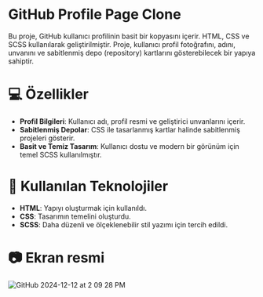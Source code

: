 # GitHub Profile Page Clone

Bu proje, GitHub kullanıcı profilinin basit bir kopyasını içerir. HTML, CSS ve SCSS kullanılarak geliştirilmiştir. 
Proje, kullanıcı profil fotoğrafını, adını, unvanını ve sabitlenmiş depo (repository) kartlarını gösterebilecek bir yapıya sahiptir.

# 💻 Özellikler

- **Profil Bilgileri**: Kullanıcı adı, profil resmi ve geliştirici unvanlarını içerir.
- **Sabitlenmiş Depolar**: CSS ile tasarlanmış kartlar halinde sabitlenmiş projeleri gösterir.
- **Basit ve Temiz Tasarım**: Kullanıcı dostu ve modern bir görünüm için temel SCSS kullanılmıştır.

# 🚀 Kullanılan Teknolojiler

- **HTML**: Yapıyı oluşturmak için kullanıldı.
- **CSS**: Tasarımın temelini oluşturdu.
- **SCSS**: Daha düzenli ve ölçeklenebilir stil yazımı için tercih edildi.

# 📷 Ekran resmi
![GitHub 2024-12-12 at 2 09 28 PM](https://github.com/user-attachments/assets/c3afcf3a-2dd6-4f32-9e4d-c0a5f623f3e8)

